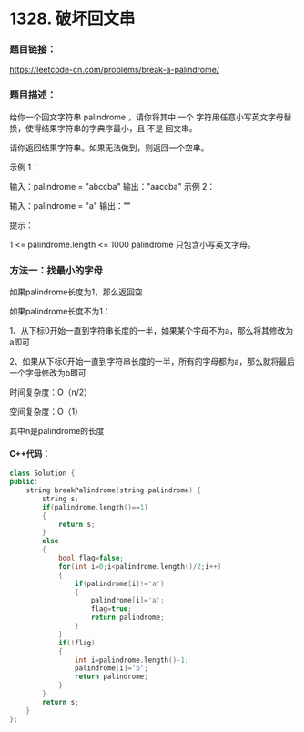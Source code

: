 # 1328. 破坏回文串

### 题目链接：

https://leetcode-cn.com/problems/break-a-palindrome/

### 题目描述：

给你一个回文字符串 palindrome ，请你将其中 一个 字符用任意小写英文字母替换，使得结果字符串的字典序最小，且 不是 回文串。

请你返回结果字符串。如果无法做到，则返回一个空串。

 

示例 1：

输入：palindrome = "abccba"
输出："aaccba"
示例 2：

输入：palindrome = "a"
输出：""


提示：

1 <= palindrome.length <= 1000
palindrome 只包含小写英文字母。

### 方法一：找最小的字母

如果palindrome长度为1，那么返回空

如果palindrome长度不为1：

1、从下标0开始一直到字符串长度的一半，如果某个字母不为a，那么将其修改为a即可

2、如果从下标0开始一直到字符串长度的一半，所有的字母都为a，那么就将最后一个字母修改为b即可

时间复杂度：O（n/2）

空间复杂度：O（1）

其中n是palindrome的长度

#### C++代码：

```c++
class Solution {
public:
    string breakPalindrome(string palindrome) {
        string s;
        if(palindrome.length()==1)
        {
            return s;
        }
        else
        {
            bool flag=false;
            for(int i=0;i<palindrome.length()/2;i++)
            {
                if(palindrome[i]!='a')
                {
                    palindrome[i]='a';
                    flag=true;
                    return palindrome;
                }
            }
            if(!flag)
            {
                int i=palindrome.length()-1;
                palindrome[i]='b';
                return palindrome;
            }
        }
        return s;
    }
};
```

